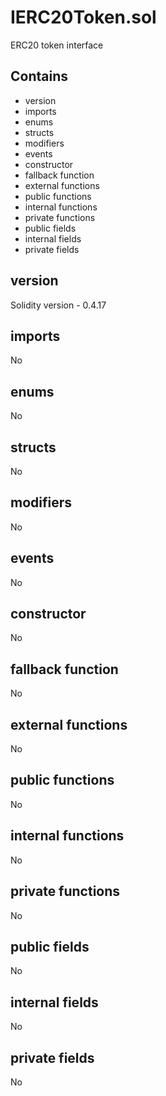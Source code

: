 # IERC20Token.sol

ERC20 token interface

## Contains

* version
* imports
* enums
* structs
* modifiers
* events
* constructor
* fallback function
* external functions
* public functions
* internal functions
* private functions
* public fields
* internal fields
* private fields

## version

Solidity version - 0.4.17

## imports

No

## enums

No

## structs

No

## modifiers

No

## events

No

## constructor

No

## fallback function

No

## external functions

No

## public functions

No

## internal functions

No

## private functions

No

## public fields

No

## internal fields

No

## private fields

No